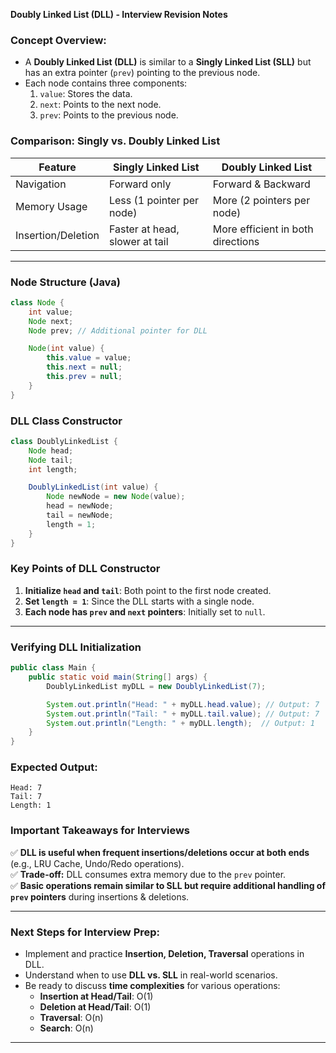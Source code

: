 **Doubly Linked List (DLL) - Interview Revision Notes**

### **Concept Overview:**
- A **Doubly Linked List (DLL)** is similar to a **Singly Linked List (SLL)** but has an extra pointer (`prev`) pointing to the previous node.
- Each node contains three components:
  1. `value`: Stores the data.
  2. `next`: Points to the next node.
  3. `prev`: Points to the previous node.

### **Comparison: Singly vs. Doubly Linked List**
| Feature  | Singly Linked List | Doubly Linked List |
|----------|-------------------|-------------------|
| Navigation | Forward only | Forward & Backward |
| Memory Usage | Less (1 pointer per node) | More (2 pointers per node) |
| Insertion/Deletion | Faster at head, slower at tail | More efficient in both directions |

---

### **Node Structure (Java)**
```java
class Node {
    int value;
    Node next;
    Node prev; // Additional pointer for DLL

    Node(int value) {
        this.value = value;
        this.next = null;
        this.prev = null;
    }
}
```

### **DLL Class Constructor**
```java
class DoublyLinkedList {
    Node head;
    Node tail;
    int length;

    DoublyLinkedList(int value) {
        Node newNode = new Node(value);
        head = newNode;
        tail = newNode;
        length = 1;
    }
}
```

### **Key Points of DLL Constructor**
1. **Initialize `head` and `tail`**: Both point to the first node created.
2. **Set `length = 1`**: Since the DLL starts with a single node.
3. **Each node has `prev` and `next` pointers**: Initially set to `null`.

---

### **Verifying DLL Initialization**
```java
public class Main {
    public static void main(String[] args) {
        DoublyLinkedList myDLL = new DoublyLinkedList(7);

        System.out.println("Head: " + myDLL.head.value); // Output: 7
        System.out.println("Tail: " + myDLL.tail.value); // Output: 7
        System.out.println("Length: " + myDLL.length);  // Output: 1
    }
}
```

### **Expected Output:**
```
Head: 7
Tail: 7
Length: 1
```

### **Important Takeaways for Interviews**
✅ **DLL is useful when frequent insertions/deletions occur at both ends** (e.g., LRU Cache, Undo/Redo operations).  
✅ **Trade-off:** DLL consumes extra memory due to the `prev` pointer.  
✅ **Basic operations remain similar to SLL but require additional handling of `prev` pointers** during insertions & deletions.

---

### **Next Steps for Interview Prep:**
- Implement and practice **Insertion, Deletion, Traversal** operations in DLL.
- Understand when to use **DLL vs. SLL** in real-world scenarios.
- Be ready to discuss **time complexities** for various operations:
  - **Insertion at Head/Tail**: O(1)
  - **Deletion at Head/Tail**: O(1)
  - **Traversal**: O(n)
  - **Search**: O(n)

---



